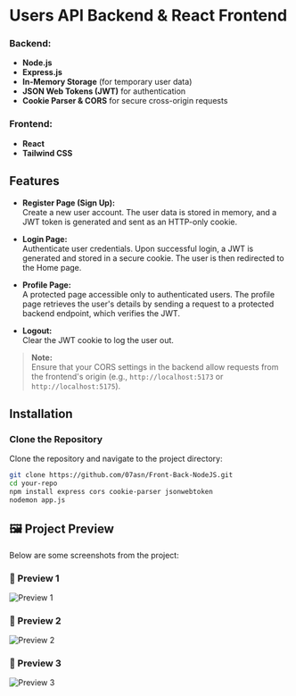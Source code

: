# Users API Backend & React Frontend

### Backend:
- **Node.js**
- **Express.js**
- **In-Memory Storage** (for temporary user data)
- **JSON Web Tokens (JWT)** for authentication
- **Cookie Parser & CORS** for secure cross-origin requests
 
### Frontend:
- **React**
- **Tailwind CSS**

## Features

- **Register Page (Sign Up):**  
  Create a new user account. The user data is stored in memory, and a JWT token is generated and sent as an HTTP-only cookie.

- **Login Page:**  
  Authenticate user credentials. Upon successful login, a JWT is generated and stored in a secure cookie. The user is then redirected to the Home page.

- **Profile Page:**  
  A protected page accessible only to authenticated users. The profile page retrieves the user's details by sending a request to a protected backend endpoint, which verifies the JWT.

- **Logout:**  
  Clear the JWT cookie to log the user out.

> **Note:**  
> Ensure that your CORS settings in the backend allow requests from the frontend's origin (e.g., `http://localhost:5173` or `http://localhost:5175`).

## Installation

### Clone the Repository

Clone the repository and navigate to the project directory:

```bash
git clone https://github.com/07asn/Front-Back-NodeJS.git
cd your-repo
npm install express cors cookie-parser jsonwebtoken
nodemon app.js
```

## 🖼️ Project Preview  
Below are some screenshots from the project:

### 📸 Preview 1  
![Preview 1](https://drive.google.com/uc?export=view&id=1Rci514lm8SDtuMzKGok5AThr-tfrM4R_)

### 📸 Preview 2  
![Preview 2](https://drive.google.com/uc?export=view&id=1iuOQZ6n4xYb7M-rFi7va2YcxRqMJcRJ7)

### 📸 Preview 3  
![Preview 3](https://drive.google.com/uc?export=view&id=1LAJAGvtETIlGLzVBdYo9nQTdouHBG3Y5)
